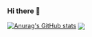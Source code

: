 ### Hi there 👋
[![Anurag's GitHub stats](https://github-readme-stats.vercel.app/api?username=shine10076&show_icons=true&theme=dark)](https://github.com/anuraghazra/github-readme-stats)
<img align="center"  src="https://github-readme-stats.vercel.app/api/top-langs/?username=shine10076&theme=dark&layout=compact"  />

<!--
**shine10076/shine10076** is a ✨ _special_ ✨ repository because its `README.md` (this file) appears on your GitHub profile.

Here are some ideas to get you started:

- 🔭 I’m currently working on ...
- 🌱 I’m currently learning kubernetes
- 👯 I’m looking to collaborate on ...
- 🤔 I’m looking for help with ...
- 💬 Ask me about ...
- 📫 How to reach me: 10076qy@gmail.com
- 😄 Pronouns: ...
- ⚡ Fun fact: ...
-->
